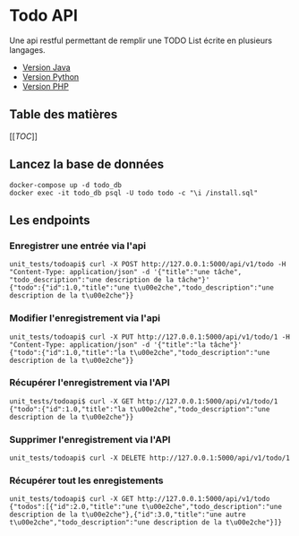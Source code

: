 # Todo API

Une api restful permettant de remplir une TODO List écrite en plusieurs langages.

* [Version Java](./java)
* [Version Python](./python)
* [Version PHP](./php)

## Table des matières

[[_TOC_]]

## Lancez la base de données

```shell
docker-compose up -d todo_db
docker exec -it todo_db psql -U todo todo -c "\i /install.sql"
```

## Les endpoints


### Enregistrer une entrée via l'api

```shell
unit_tests/todoapi$ curl -X POST http://127.0.0.1:5000/api/v1/todo -H "Content-Type: application/json" -d '{"title":"une tâche", "todo_description":"une description de la tâche"}'
{"todo":{"id":1.0,"title":"une t\u00e2che","todo_description":"une description de la t\u00e2che"}}
```

### Modifier l'enregistrement via l'api

```shell
unit_tests/todoapi$ curl -X PUT http://127.0.0.1:5000/api/v1/todo/1 -H "Content-Type: application/json" -d '{"title":"la tâche"}'
{"todo":{"id":1.0,"title":"la t\u00e2che","todo_description":"une description de la t\u00e2che"}}
```

### Récupérer l'enregistrement via l'API

```shell
unit_tests/todoapi$ curl -X GET http://127.0.0.1:5000/api/v1/todo/1
{"todo":{"id":1.0,"title":"la t\u00e2che","todo_description":"une description de la t\u00e2che"}}
```

### Supprimer l'enregistrement via l'API

```shell
unit_tests/todoapi$ curl -X DELETE http://127.0.0.1:5000/api/v1/todo/1
```

### Récupérer tout les enregistements

```shell
unit_tests/todoapi$ curl -X GET http://127.0.0.1:5000/api/v1/todo
{"todos":[{"id":2.0,"title":"une t\u00e2che","todo_description":"une description de la t\u00e2che"},{"id":3.0,"title":"une autre t\u00e2che","todo_description":"une description de la t\u00e2che"}]}
```
